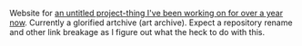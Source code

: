 Website for [an untitled project-thing I've been working on for over a year now](https://www.deviantart.com/a-flyleaf/gallery?q=%23unmooredrandos). Currently a glorified artchive (art archive). Expect a repository rename and other link breakage as I figure out what the heck to do with this.